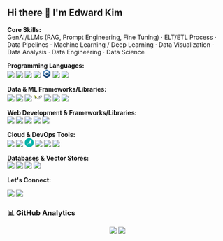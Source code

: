 ## Hi there 👋 I'm Edward Kim

**Core Skills:**  
GenAI/LLMs (RAG, Prompt Engineering, Fine Tuning) · ELT/ETL Process · Data Pipelines · Machine Learning / Deep Learning · Data Visualization · Data Analysis · Data Engineering · Data Science

**Programming Languages:**  
<code><img height="20" src='https://cdn.jsdelivr.net/gh/devicons/devicon/icons/python/python-original.svg'></code>
<code><img height="20" src='https://cdn.jsdelivr.net/gh/devicons/devicon/icons/r/r-original.svg'></code>
<code><img height="20" src='https://cdn.jsdelivr.net/gh/devicons/devicon/icons/typescript/typescript-original.svg'></code>
<code><img height="20" src='https://cdn.jsdelivr.net/gh/devicons/devicon/icons/javascript/javascript-original.svg'></code>
<code><img height="20" src="https://raw.githubusercontent.com/github/explore/80688e429a7d4ef2fca1e82350fe8e3517d3494d/topics/cpp/cpp.png"></code>
<code><img height="20" src='https://cdn.jsdelivr.net/gh/devicons/devicon/icons/c/c-plain.svg'></code>
<code><img height="20" src='https://cdn.jsdelivr.net/gh/devicons/devicon/icons/bash/bash-original.svg'></code>


**Data & ML Frameworks/Libraries:**  
<code><img height="20" src='https://cdn.jsdelivr.net/gh/devicons/devicon/icons/pandas/pandas-original.svg'></code>
<code><img height="20" src='https://cdn.jsdelivr.net/gh/devicons/devicon/icons/numpy/numpy-original.svg'></code>
<code><img height="20" src='https://cdn.jsdelivr.net/gh/devicons/devicon/icons/scikitlearn/scikitlearn-original.svg'></code>
<code><img height="20" src='images/langchain-original.svg'></code>
<code><img height="20" src='https://cdn.jsdelivr.net/gh/devicons/devicon/icons/tensorflow/tensorflow-original.svg'></code>
<code><img height="20" src='https://cdn.jsdelivr.net/gh/devicons/devicon/icons/pytorch/pytorch-original.svg'></code>
<code><img height="20" src='https://cdn.jsdelivr.net/gh/devicons/devicon/icons/apachespark/apachespark-original.svg'></code>

**Web Development & Frameworks/Libraries:**  
<code><img height="20" src='https://cdn.jsdelivr.net/gh/devicons/devicon/icons/react/react-original.svg'></code>
<code><img height="20" src='https://cdn.jsdelivr.net/gh/devicons/devicon/icons/d3js/d3js-original.svg'></code>
<code><img height="20" src='https://cdn.jsdelivr.net/gh/devicons/devicon/icons/fastapi/fastapi-original.svg'></code>
<code><img height="20" src='https://cdn.jsdelivr.net/gh/devicons/devicon/icons/streamlit/streamlit-original.svg'></code>
<code><img height="20" src='https://cdn.jsdelivr.net/gh/devicons/devicon/icons/django/django-plain.svg'></code>

**Cloud & DevOps Tools:**  
<code><img height="20" src='https://cdn.jsdelivr.net/gh/devicons/devicon/icons/amazonwebservices/amazonwebservices-original-wordmark.svg'></code>
<code><img height="20" src='https://cdn.jsdelivr.net/gh/devicons/devicon/icons/apacheairflow/apacheairflow-original.svg'></code>
<code><img height="20" src='images/dataiku.png'></code>
<code><img height="20" src='https://cdn.jsdelivr.net/gh/devicons/devicon/icons/vscode/vscode-original.svg'></code>
<code><img height="20" src='https://cdn.jsdelivr.net/gh/devicons/devicon/icons/git/git-original.svg'></code>
<code><img height="20" src='https://cdn.jsdelivr.net/gh/devicons/devicon/icons/jupyter/jupyter-original-wordmark.svg'></code>

**Databases & Vector Stores:**  
<code><img height="20" src='https://cdn.jsdelivr.net/gh/devicons/devicon/icons/postgresql/postgresql-original.svg'></code>
<code><img height="20" src='https://cdn.jsdelivr.net/gh/devicons/devicon/icons/mysql/mysql-original.svg'></code>
<code><img height="20" src='https://cdn.jsdelivr.net/gh/devicons/devicon/icons/mongodb/mongodb-original.svg'></code>
<code><img height="20" src='https://cdn.jsdelivr.net/gh/devicons/devicon/icons/neo4j/neo4j-original.svg'></code>

**Let's Connect:**  

<code><a href="https://www.linkedin.com/in/edwardjiwookkim/" target="_blank"><img height="20" src='https://cdn.jsdelivr.net/gh/devicons/devicon/icons/linkedin/linkedin-original.svg'></a></code>
<code><a href="https://www.github.com/kimjiwook0129" target="_blank"><img height="20" src='https://cdn.jsdelivr.net/gh/devicons/devicon/icons/github/github-original.svg'></a></code>



### 📊 GitHub Analytics

<p align="center">
  <img width="43%" src="https://github-readme-streak-stats.herokuapp.com/?user=kimjiwook0129&theme=merko&hide_border=true" />
  <img width="48%" src="https://github-readme-stats.vercel.app/api?username=kimjiwook0129&theme=merko&count_private=true&show_icons=true&include_all_commits=false&hide_border=true&hide_title=true" />
</p>
